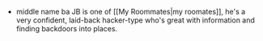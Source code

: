  - middle name ba
JB is one of [[My Roommates|my roomates]], he's a very confident, laid-back hacker-type who's great with information and finding backdoors into places.